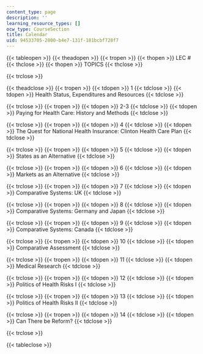```yaml
---
content_type: page
description: ''
learning_resource_types: []
ocw_type: CourseSection
title: Calendar
uid: 94533705-2800-b4e7-131f-181bcbf728f7
---
```


{{< tableopen >}}
{{< theadopen >}}
{{< tropen >}}
{{< thopen >}}
LEC #
{{< thclose >}}
{{< thopen >}}
TOPICS
{{< thclose >}}

{{< trclose >}}

{{< theadclose >}}
{{< tropen >}}
{{< tdopen >}}
1
{{< tdclose >}}
{{< tdopen >}}
Health Status, Expenditures and Resources
{{< tdclose >}}

{{< trclose >}}
{{< tropen >}}
{{< tdopen >}}
2-3
{{< tdclose >}}
{{< tdopen >}}
Paying for Health Care: History and Methods
{{< tdclose >}}

{{< trclose >}}
{{< tropen >}}
{{< tdopen >}}
4
{{< tdclose >}}
{{< tdopen >}}
The Quest for National Health Insurance: Clinton Health Care Plan
{{< tdclose >}}

{{< trclose >}}
{{< tropen >}}
{{< tdopen >}}
5
{{< tdclose >}}
{{< tdopen >}}
States as an Alternative
{{< tdclose >}}

{{< trclose >}}
{{< tropen >}}
{{< tdopen >}}
6
{{< tdclose >}}
{{< tdopen >}}
Markets as an Alternative
{{< tdclose >}}

{{< trclose >}}
{{< tropen >}}
{{< tdopen >}}
7
{{< tdclose >}}
{{< tdopen >}}
Comparative Systems: UK
{{< tdclose >}}

{{< trclose >}}
{{< tropen >}}
{{< tdopen >}}
8
{{< tdclose >}}
{{< tdopen >}}
Comparative Systems: Germany and Japan
{{< tdclose >}}

{{< trclose >}}
{{< tropen >}}
{{< tdopen >}}
9
{{< tdclose >}}
{{< tdopen >}}
Comparative Systems: Canada
{{< tdclose >}}

{{< trclose >}}
{{< tropen >}}
{{< tdopen >}}
10
{{< tdclose >}}
{{< tdopen >}}
Comparative Assessment
{{< tdclose >}}

{{< trclose >}}
{{< tropen >}}
{{< tdopen >}}
11
{{< tdclose >}}
{{< tdopen >}}
Medical Research
{{< tdclose >}}

{{< trclose >}}
{{< tropen >}}
{{< tdopen >}}
12
{{< tdclose >}}
{{< tdopen >}}
Politics of Health Risks I
{{< tdclose >}}

{{< trclose >}}
{{< tropen >}}
{{< tdopen >}}
13
{{< tdclose >}}
{{< tdopen >}}
Politics of Health Risks II
{{< tdclose >}}

{{< trclose >}}
{{< tropen >}}
{{< tdopen >}}
14
{{< tdclose >}}
{{< tdopen >}}
Can There be Reform?
{{< tdclose >}}

{{< trclose >}}

{{< tableclose >}}